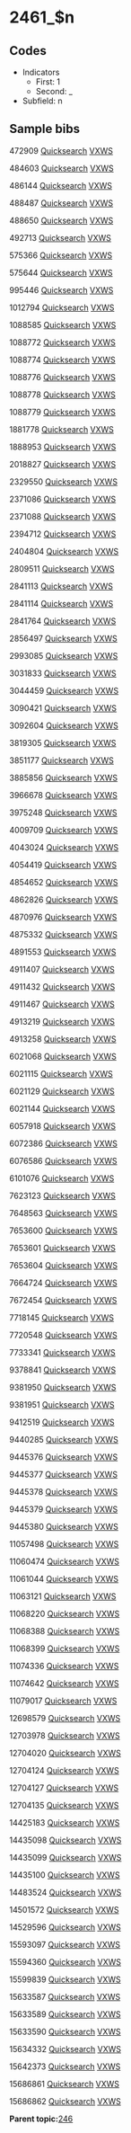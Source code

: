 # 2461\_$n

## Codes

-   Indicators
    -   First: 1
    -   Second: \_
-   Subfield: n

## Sample bibs

472909 [Quicksearch](https://search.library.yale.edu/catalog/472909) [VXWS](http://prodorbis.library.yale.edu:7014/vxws/GetHoldingsService?bibId=472909)

484603 [Quicksearch](https://search.library.yale.edu/catalog/484603) [VXWS](http://prodorbis.library.yale.edu:7014/vxws/GetHoldingsService?bibId=484603)

486144 [Quicksearch](https://search.library.yale.edu/catalog/486144) [VXWS](http://prodorbis.library.yale.edu:7014/vxws/GetHoldingsService?bibId=486144)

488487 [Quicksearch](https://search.library.yale.edu/catalog/488487) [VXWS](http://prodorbis.library.yale.edu:7014/vxws/GetHoldingsService?bibId=488487)

488650 [Quicksearch](https://search.library.yale.edu/catalog/488650) [VXWS](http://prodorbis.library.yale.edu:7014/vxws/GetHoldingsService?bibId=488650)

492713 [Quicksearch](https://search.library.yale.edu/catalog/492713) [VXWS](http://prodorbis.library.yale.edu:7014/vxws/GetHoldingsService?bibId=492713)

575366 [Quicksearch](https://search.library.yale.edu/catalog/575366) [VXWS](http://prodorbis.library.yale.edu:7014/vxws/GetHoldingsService?bibId=575366)

575644 [Quicksearch](https://search.library.yale.edu/catalog/575644) [VXWS](http://prodorbis.library.yale.edu:7014/vxws/GetHoldingsService?bibId=575644)

995446 [Quicksearch](https://search.library.yale.edu/catalog/995446) [VXWS](http://prodorbis.library.yale.edu:7014/vxws/GetHoldingsService?bibId=995446)

1012794 [Quicksearch](https://search.library.yale.edu/catalog/1012794) [VXWS](http://prodorbis.library.yale.edu:7014/vxws/GetHoldingsService?bibId=1012794)

1088585 [Quicksearch](https://search.library.yale.edu/catalog/1088585) [VXWS](http://prodorbis.library.yale.edu:7014/vxws/GetHoldingsService?bibId=1088585)

1088772 [Quicksearch](https://search.library.yale.edu/catalog/1088772) [VXWS](http://prodorbis.library.yale.edu:7014/vxws/GetHoldingsService?bibId=1088772)

1088774 [Quicksearch](https://search.library.yale.edu/catalog/1088774) [VXWS](http://prodorbis.library.yale.edu:7014/vxws/GetHoldingsService?bibId=1088774)

1088776 [Quicksearch](https://search.library.yale.edu/catalog/1088776) [VXWS](http://prodorbis.library.yale.edu:7014/vxws/GetHoldingsService?bibId=1088776)

1088778 [Quicksearch](https://search.library.yale.edu/catalog/1088778) [VXWS](http://prodorbis.library.yale.edu:7014/vxws/GetHoldingsService?bibId=1088778)

1088779 [Quicksearch](https://search.library.yale.edu/catalog/1088779) [VXWS](http://prodorbis.library.yale.edu:7014/vxws/GetHoldingsService?bibId=1088779)

1881778 [Quicksearch](https://search.library.yale.edu/catalog/1881778) [VXWS](http://prodorbis.library.yale.edu:7014/vxws/GetHoldingsService?bibId=1881778)

1888953 [Quicksearch](https://search.library.yale.edu/catalog/1888953) [VXWS](http://prodorbis.library.yale.edu:7014/vxws/GetHoldingsService?bibId=1888953)

2018827 [Quicksearch](https://search.library.yale.edu/catalog/2018827) [VXWS](http://prodorbis.library.yale.edu:7014/vxws/GetHoldingsService?bibId=2018827)

2329550 [Quicksearch](https://search.library.yale.edu/catalog/2329550) [VXWS](http://prodorbis.library.yale.edu:7014/vxws/GetHoldingsService?bibId=2329550)

2371086 [Quicksearch](https://search.library.yale.edu/catalog/2371086) [VXWS](http://prodorbis.library.yale.edu:7014/vxws/GetHoldingsService?bibId=2371086)

2371088 [Quicksearch](https://search.library.yale.edu/catalog/2371088) [VXWS](http://prodorbis.library.yale.edu:7014/vxws/GetHoldingsService?bibId=2371088)

2394712 [Quicksearch](https://search.library.yale.edu/catalog/2394712) [VXWS](http://prodorbis.library.yale.edu:7014/vxws/GetHoldingsService?bibId=2394712)

2404804 [Quicksearch](https://search.library.yale.edu/catalog/2404804) [VXWS](http://prodorbis.library.yale.edu:7014/vxws/GetHoldingsService?bibId=2404804)

2809511 [Quicksearch](https://search.library.yale.edu/catalog/2809511) [VXWS](http://prodorbis.library.yale.edu:7014/vxws/GetHoldingsService?bibId=2809511)

2841113 [Quicksearch](https://search.library.yale.edu/catalog/2841113) [VXWS](http://prodorbis.library.yale.edu:7014/vxws/GetHoldingsService?bibId=2841113)

2841114 [Quicksearch](https://search.library.yale.edu/catalog/2841114) [VXWS](http://prodorbis.library.yale.edu:7014/vxws/GetHoldingsService?bibId=2841114)

2841764 [Quicksearch](https://search.library.yale.edu/catalog/2841764) [VXWS](http://prodorbis.library.yale.edu:7014/vxws/GetHoldingsService?bibId=2841764)

2856497 [Quicksearch](https://search.library.yale.edu/catalog/2856497) [VXWS](http://prodorbis.library.yale.edu:7014/vxws/GetHoldingsService?bibId=2856497)

2993085 [Quicksearch](https://search.library.yale.edu/catalog/2993085) [VXWS](http://prodorbis.library.yale.edu:7014/vxws/GetHoldingsService?bibId=2993085)

3031833 [Quicksearch](https://search.library.yale.edu/catalog/3031833) [VXWS](http://prodorbis.library.yale.edu:7014/vxws/GetHoldingsService?bibId=3031833)

3044459 [Quicksearch](https://search.library.yale.edu/catalog/3044459) [VXWS](http://prodorbis.library.yale.edu:7014/vxws/GetHoldingsService?bibId=3044459)

3090421 [Quicksearch](https://search.library.yale.edu/catalog/3090421) [VXWS](http://prodorbis.library.yale.edu:7014/vxws/GetHoldingsService?bibId=3090421)

3092604 [Quicksearch](https://search.library.yale.edu/catalog/3092604) [VXWS](http://prodorbis.library.yale.edu:7014/vxws/GetHoldingsService?bibId=3092604)

3819305 [Quicksearch](https://search.library.yale.edu/catalog/3819305) [VXWS](http://prodorbis.library.yale.edu:7014/vxws/GetHoldingsService?bibId=3819305)

3851177 [Quicksearch](https://search.library.yale.edu/catalog/3851177) [VXWS](http://prodorbis.library.yale.edu:7014/vxws/GetHoldingsService?bibId=3851177)

3885856 [Quicksearch](https://search.library.yale.edu/catalog/3885856) [VXWS](http://prodorbis.library.yale.edu:7014/vxws/GetHoldingsService?bibId=3885856)

3966678 [Quicksearch](https://search.library.yale.edu/catalog/3966678) [VXWS](http://prodorbis.library.yale.edu:7014/vxws/GetHoldingsService?bibId=3966678)

3975248 [Quicksearch](https://search.library.yale.edu/catalog/3975248) [VXWS](http://prodorbis.library.yale.edu:7014/vxws/GetHoldingsService?bibId=3975248)

4009709 [Quicksearch](https://search.library.yale.edu/catalog/4009709) [VXWS](http://prodorbis.library.yale.edu:7014/vxws/GetHoldingsService?bibId=4009709)

4043024 [Quicksearch](https://search.library.yale.edu/catalog/4043024) [VXWS](http://prodorbis.library.yale.edu:7014/vxws/GetHoldingsService?bibId=4043024)

4054419 [Quicksearch](https://search.library.yale.edu/catalog/4054419) [VXWS](http://prodorbis.library.yale.edu:7014/vxws/GetHoldingsService?bibId=4054419)

4854652 [Quicksearch](https://search.library.yale.edu/catalog/4854652) [VXWS](http://prodorbis.library.yale.edu:7014/vxws/GetHoldingsService?bibId=4854652)

4862826 [Quicksearch](https://search.library.yale.edu/catalog/4862826) [VXWS](http://prodorbis.library.yale.edu:7014/vxws/GetHoldingsService?bibId=4862826)

4870976 [Quicksearch](https://search.library.yale.edu/catalog/4870976) [VXWS](http://prodorbis.library.yale.edu:7014/vxws/GetHoldingsService?bibId=4870976)

4875332 [Quicksearch](https://search.library.yale.edu/catalog/4875332) [VXWS](http://prodorbis.library.yale.edu:7014/vxws/GetHoldingsService?bibId=4875332)

4891553 [Quicksearch](https://search.library.yale.edu/catalog/4891553) [VXWS](http://prodorbis.library.yale.edu:7014/vxws/GetHoldingsService?bibId=4891553)

4911407 [Quicksearch](https://search.library.yale.edu/catalog/4911407) [VXWS](http://prodorbis.library.yale.edu:7014/vxws/GetHoldingsService?bibId=4911407)

4911432 [Quicksearch](https://search.library.yale.edu/catalog/4911432) [VXWS](http://prodorbis.library.yale.edu:7014/vxws/GetHoldingsService?bibId=4911432)

4911467 [Quicksearch](https://search.library.yale.edu/catalog/4911467) [VXWS](http://prodorbis.library.yale.edu:7014/vxws/GetHoldingsService?bibId=4911467)

4913219 [Quicksearch](https://search.library.yale.edu/catalog/4913219) [VXWS](http://prodorbis.library.yale.edu:7014/vxws/GetHoldingsService?bibId=4913219)

4913258 [Quicksearch](https://search.library.yale.edu/catalog/4913258) [VXWS](http://prodorbis.library.yale.edu:7014/vxws/GetHoldingsService?bibId=4913258)

6021068 [Quicksearch](https://search.library.yale.edu/catalog/6021068) [VXWS](http://prodorbis.library.yale.edu:7014/vxws/GetHoldingsService?bibId=6021068)

6021115 [Quicksearch](https://search.library.yale.edu/catalog/6021115) [VXWS](http://prodorbis.library.yale.edu:7014/vxws/GetHoldingsService?bibId=6021115)

6021129 [Quicksearch](https://search.library.yale.edu/catalog/6021129) [VXWS](http://prodorbis.library.yale.edu:7014/vxws/GetHoldingsService?bibId=6021129)

6021144 [Quicksearch](https://search.library.yale.edu/catalog/6021144) [VXWS](http://prodorbis.library.yale.edu:7014/vxws/GetHoldingsService?bibId=6021144)

6057918 [Quicksearch](https://search.library.yale.edu/catalog/6057918) [VXWS](http://prodorbis.library.yale.edu:7014/vxws/GetHoldingsService?bibId=6057918)

6072386 [Quicksearch](https://search.library.yale.edu/catalog/6072386) [VXWS](http://prodorbis.library.yale.edu:7014/vxws/GetHoldingsService?bibId=6072386)

6076586 [Quicksearch](https://search.library.yale.edu/catalog/6076586) [VXWS](http://prodorbis.library.yale.edu:7014/vxws/GetHoldingsService?bibId=6076586)

6101076 [Quicksearch](https://search.library.yale.edu/catalog/6101076) [VXWS](http://prodorbis.library.yale.edu:7014/vxws/GetHoldingsService?bibId=6101076)

7623123 [Quicksearch](https://search.library.yale.edu/catalog/7623123) [VXWS](http://prodorbis.library.yale.edu:7014/vxws/GetHoldingsService?bibId=7623123)

7648563 [Quicksearch](https://search.library.yale.edu/catalog/7648563) [VXWS](http://prodorbis.library.yale.edu:7014/vxws/GetHoldingsService?bibId=7648563)

7653600 [Quicksearch](https://search.library.yale.edu/catalog/7653600) [VXWS](http://prodorbis.library.yale.edu:7014/vxws/GetHoldingsService?bibId=7653600)

7653601 [Quicksearch](https://search.library.yale.edu/catalog/7653601) [VXWS](http://prodorbis.library.yale.edu:7014/vxws/GetHoldingsService?bibId=7653601)

7653604 [Quicksearch](https://search.library.yale.edu/catalog/7653604) [VXWS](http://prodorbis.library.yale.edu:7014/vxws/GetHoldingsService?bibId=7653604)

7664724 [Quicksearch](https://search.library.yale.edu/catalog/7664724) [VXWS](http://prodorbis.library.yale.edu:7014/vxws/GetHoldingsService?bibId=7664724)

7672454 [Quicksearch](https://search.library.yale.edu/catalog/7672454) [VXWS](http://prodorbis.library.yale.edu:7014/vxws/GetHoldingsService?bibId=7672454)

7718145 [Quicksearch](https://search.library.yale.edu/catalog/7718145) [VXWS](http://prodorbis.library.yale.edu:7014/vxws/GetHoldingsService?bibId=7718145)

7720548 [Quicksearch](https://search.library.yale.edu/catalog/7720548) [VXWS](http://prodorbis.library.yale.edu:7014/vxws/GetHoldingsService?bibId=7720548)

7733341 [Quicksearch](https://search.library.yale.edu/catalog/7733341) [VXWS](http://prodorbis.library.yale.edu:7014/vxws/GetHoldingsService?bibId=7733341)

9378841 [Quicksearch](https://search.library.yale.edu/catalog/9378841) [VXWS](http://prodorbis.library.yale.edu:7014/vxws/GetHoldingsService?bibId=9378841)

9381950 [Quicksearch](https://search.library.yale.edu/catalog/9381950) [VXWS](http://prodorbis.library.yale.edu:7014/vxws/GetHoldingsService?bibId=9381950)

9381951 [Quicksearch](https://search.library.yale.edu/catalog/9381951) [VXWS](http://prodorbis.library.yale.edu:7014/vxws/GetHoldingsService?bibId=9381951)

9412519 [Quicksearch](https://search.library.yale.edu/catalog/9412519) [VXWS](http://prodorbis.library.yale.edu:7014/vxws/GetHoldingsService?bibId=9412519)

9440285 [Quicksearch](https://search.library.yale.edu/catalog/9440285) [VXWS](http://prodorbis.library.yale.edu:7014/vxws/GetHoldingsService?bibId=9440285)

9445376 [Quicksearch](https://search.library.yale.edu/catalog/9445376) [VXWS](http://prodorbis.library.yale.edu:7014/vxws/GetHoldingsService?bibId=9445376)

9445377 [Quicksearch](https://search.library.yale.edu/catalog/9445377) [VXWS](http://prodorbis.library.yale.edu:7014/vxws/GetHoldingsService?bibId=9445377)

9445378 [Quicksearch](https://search.library.yale.edu/catalog/9445378) [VXWS](http://prodorbis.library.yale.edu:7014/vxws/GetHoldingsService?bibId=9445378)

9445379 [Quicksearch](https://search.library.yale.edu/catalog/9445379) [VXWS](http://prodorbis.library.yale.edu:7014/vxws/GetHoldingsService?bibId=9445379)

9445380 [Quicksearch](https://search.library.yale.edu/catalog/9445380) [VXWS](http://prodorbis.library.yale.edu:7014/vxws/GetHoldingsService?bibId=9445380)

11057498 [Quicksearch](https://search.library.yale.edu/catalog/11057498) [VXWS](http://prodorbis.library.yale.edu:7014/vxws/GetHoldingsService?bibId=11057498)

11060474 [Quicksearch](https://search.library.yale.edu/catalog/11060474) [VXWS](http://prodorbis.library.yale.edu:7014/vxws/GetHoldingsService?bibId=11060474)

11061044 [Quicksearch](https://search.library.yale.edu/catalog/11061044) [VXWS](http://prodorbis.library.yale.edu:7014/vxws/GetHoldingsService?bibId=11061044)

11063121 [Quicksearch](https://search.library.yale.edu/catalog/11063121) [VXWS](http://prodorbis.library.yale.edu:7014/vxws/GetHoldingsService?bibId=11063121)

11068220 [Quicksearch](https://search.library.yale.edu/catalog/11068220) [VXWS](http://prodorbis.library.yale.edu:7014/vxws/GetHoldingsService?bibId=11068220)

11068388 [Quicksearch](https://search.library.yale.edu/catalog/11068388) [VXWS](http://prodorbis.library.yale.edu:7014/vxws/GetHoldingsService?bibId=11068388)

11068399 [Quicksearch](https://search.library.yale.edu/catalog/11068399) [VXWS](http://prodorbis.library.yale.edu:7014/vxws/GetHoldingsService?bibId=11068399)

11074336 [Quicksearch](https://search.library.yale.edu/catalog/11074336) [VXWS](http://prodorbis.library.yale.edu:7014/vxws/GetHoldingsService?bibId=11074336)

11074642 [Quicksearch](https://search.library.yale.edu/catalog/11074642) [VXWS](http://prodorbis.library.yale.edu:7014/vxws/GetHoldingsService?bibId=11074642)

11079017 [Quicksearch](https://search.library.yale.edu/catalog/11079017) [VXWS](http://prodorbis.library.yale.edu:7014/vxws/GetHoldingsService?bibId=11079017)

12698579 [Quicksearch](https://search.library.yale.edu/catalog/12698579) [VXWS](http://prodorbis.library.yale.edu:7014/vxws/GetHoldingsService?bibId=12698579)

12703978 [Quicksearch](https://search.library.yale.edu/catalog/12703978) [VXWS](http://prodorbis.library.yale.edu:7014/vxws/GetHoldingsService?bibId=12703978)

12704020 [Quicksearch](https://search.library.yale.edu/catalog/12704020) [VXWS](http://prodorbis.library.yale.edu:7014/vxws/GetHoldingsService?bibId=12704020)

12704124 [Quicksearch](https://search.library.yale.edu/catalog/12704124) [VXWS](http://prodorbis.library.yale.edu:7014/vxws/GetHoldingsService?bibId=12704124)

12704127 [Quicksearch](https://search.library.yale.edu/catalog/12704127) [VXWS](http://prodorbis.library.yale.edu:7014/vxws/GetHoldingsService?bibId=12704127)

12704135 [Quicksearch](https://search.library.yale.edu/catalog/12704135) [VXWS](http://prodorbis.library.yale.edu:7014/vxws/GetHoldingsService?bibId=12704135)

14425183 [Quicksearch](https://search.library.yale.edu/catalog/14425183) [VXWS](http://prodorbis.library.yale.edu:7014/vxws/GetHoldingsService?bibId=14425183)

14435098 [Quicksearch](https://search.library.yale.edu/catalog/14435098) [VXWS](http://prodorbis.library.yale.edu:7014/vxws/GetHoldingsService?bibId=14435098)

14435099 [Quicksearch](https://search.library.yale.edu/catalog/14435099) [VXWS](http://prodorbis.library.yale.edu:7014/vxws/GetHoldingsService?bibId=14435099)

14435100 [Quicksearch](https://search.library.yale.edu/catalog/14435100) [VXWS](http://prodorbis.library.yale.edu:7014/vxws/GetHoldingsService?bibId=14435100)

14483524 [Quicksearch](https://search.library.yale.edu/catalog/14483524) [VXWS](http://prodorbis.library.yale.edu:7014/vxws/GetHoldingsService?bibId=14483524)

14501572 [Quicksearch](https://search.library.yale.edu/catalog/14501572) [VXWS](http://prodorbis.library.yale.edu:7014/vxws/GetHoldingsService?bibId=14501572)

14529596 [Quicksearch](https://search.library.yale.edu/catalog/14529596) [VXWS](http://prodorbis.library.yale.edu:7014/vxws/GetHoldingsService?bibId=14529596)

15593097 [Quicksearch](https://search.library.yale.edu/catalog/15593097) [VXWS](http://prodorbis.library.yale.edu:7014/vxws/GetHoldingsService?bibId=15593097)

15594360 [Quicksearch](https://search.library.yale.edu/catalog/15594360) [VXWS](http://prodorbis.library.yale.edu:7014/vxws/GetHoldingsService?bibId=15594360)

15599839 [Quicksearch](https://search.library.yale.edu/catalog/15599839) [VXWS](http://prodorbis.library.yale.edu:7014/vxws/GetHoldingsService?bibId=15599839)

15633587 [Quicksearch](https://search.library.yale.edu/catalog/15633587) [VXWS](http://prodorbis.library.yale.edu:7014/vxws/GetHoldingsService?bibId=15633587)

15633589 [Quicksearch](https://search.library.yale.edu/catalog/15633589) [VXWS](http://prodorbis.library.yale.edu:7014/vxws/GetHoldingsService?bibId=15633589)

15633590 [Quicksearch](https://search.library.yale.edu/catalog/15633590) [VXWS](http://prodorbis.library.yale.edu:7014/vxws/GetHoldingsService?bibId=15633590)

15634332 [Quicksearch](https://search.library.yale.edu/catalog/15634332) [VXWS](http://prodorbis.library.yale.edu:7014/vxws/GetHoldingsService?bibId=15634332)

15642373 [Quicksearch](https://search.library.yale.edu/catalog/15642373) [VXWS](http://prodorbis.library.yale.edu:7014/vxws/GetHoldingsService?bibId=15642373)

15686861 [Quicksearch](https://search.library.yale.edu/catalog/15686861) [VXWS](http://prodorbis.library.yale.edu:7014/vxws/GetHoldingsService?bibId=15686861)

15686862 [Quicksearch](https://search.library.yale.edu/catalog/15686862) [VXWS](http://prodorbis.library.yale.edu:7014/vxws/GetHoldingsService?bibId=15686862)

**Parent topic:**[246](../../tags/246/246.md)

